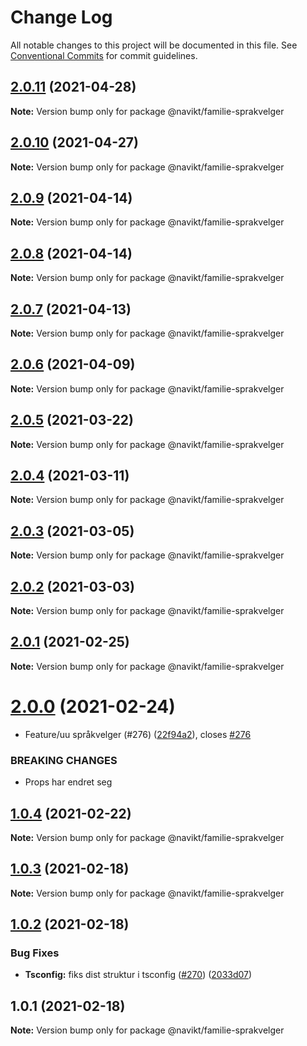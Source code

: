 # Change Log

All notable changes to this project will be documented in this file.
See [Conventional Commits](https://conventionalcommits.org) for commit guidelines.

## [2.0.11](https://github.com/navikt/familie-felles-frontend/compare/@navikt/familie-sprakvelger@2.0.10...@navikt/familie-sprakvelger@2.0.11) (2021-04-28)

**Note:** Version bump only for package @navikt/familie-sprakvelger





## [2.0.10](https://github.com/navikt/familie-felles-frontend/compare/@navikt/familie-sprakvelger@2.0.9...@navikt/familie-sprakvelger@2.0.10) (2021-04-27)

**Note:** Version bump only for package @navikt/familie-sprakvelger





## [2.0.9](https://github.com/navikt/familie-felles-frontend/compare/@navikt/familie-sprakvelger@2.0.8...@navikt/familie-sprakvelger@2.0.9) (2021-04-14)

**Note:** Version bump only for package @navikt/familie-sprakvelger





## [2.0.8](https://github.com/navikt/familie-felles-frontend/compare/@navikt/familie-sprakvelger@2.0.7...@navikt/familie-sprakvelger@2.0.8) (2021-04-14)

**Note:** Version bump only for package @navikt/familie-sprakvelger





## [2.0.7](https://github.com/navikt/familie-felles-frontend/compare/@navikt/familie-sprakvelger@2.0.6...@navikt/familie-sprakvelger@2.0.7) (2021-04-13)

**Note:** Version bump only for package @navikt/familie-sprakvelger





## [2.0.6](https://github.com/navikt/familie-felles-frontend/compare/@navikt/familie-sprakvelger@2.0.5...@navikt/familie-sprakvelger@2.0.6) (2021-04-09)

**Note:** Version bump only for package @navikt/familie-sprakvelger





## [2.0.5](https://github.com/navikt/familie-felles-frontend/compare/@navikt/familie-sprakvelger@2.0.4...@navikt/familie-sprakvelger@2.0.5) (2021-03-22)

**Note:** Version bump only for package @navikt/familie-sprakvelger





## [2.0.4](https://github.com/navikt/familie-felles-frontend/compare/@navikt/familie-sprakvelger@2.0.3...@navikt/familie-sprakvelger@2.0.4) (2021-03-11)

**Note:** Version bump only for package @navikt/familie-sprakvelger





## [2.0.3](https://github.com/navikt/familie-felles-frontend/compare/@navikt/familie-sprakvelger@2.0.2...@navikt/familie-sprakvelger@2.0.3) (2021-03-05)

**Note:** Version bump only for package @navikt/familie-sprakvelger





## [2.0.2](https://github.com/navikt/familie-felles-frontend/compare/@navikt/familie-sprakvelger@2.0.1...@navikt/familie-sprakvelger@2.0.2) (2021-03-03)

**Note:** Version bump only for package @navikt/familie-sprakvelger





## [2.0.1](https://github.com/navikt/familie-felles-frontend/compare/@navikt/familie-sprakvelger@2.0.0...@navikt/familie-sprakvelger@2.0.1) (2021-02-25)

**Note:** Version bump only for package @navikt/familie-sprakvelger





# [2.0.0](https://github.com/navikt/familie-felles-frontend/compare/@navikt/familie-sprakvelger@1.0.4...@navikt/familie-sprakvelger@2.0.0) (2021-02-24)


* Feature/uu språkvelger (#276) ([22f94a2](https://github.com/navikt/familie-felles-frontend/commit/22f94a2073333e044ec00cf09d5ea5f15774a07d)), closes [#276](https://github.com/navikt/familie-felles-frontend/issues/276)


### BREAKING CHANGES

* Props har endret seg





## [1.0.4](https://github.com/navikt/familie-felles-frontend/compare/@navikt/familie-sprakvelger@1.0.3...@navikt/familie-sprakvelger@1.0.4) (2021-02-22)

**Note:** Version bump only for package @navikt/familie-sprakvelger





## [1.0.3](https://github.com/navikt/familie-felles-frontend/compare/@navikt/familie-sprakvelger@1.0.2...@navikt/familie-sprakvelger@1.0.3) (2021-02-18)

**Note:** Version bump only for package @navikt/familie-sprakvelger





## [1.0.2](https://github.com/navikt/familie-felles-frontend/compare/@navikt/familie-sprakvelger@1.0.1...@navikt/familie-sprakvelger@1.0.2) (2021-02-18)


### Bug Fixes

* **Tsconfig:** fiks dist struktur i tsconfig ([#270](https://github.com/navikt/familie-felles-frontend/issues/270)) ([2033d07](https://github.com/navikt/familie-felles-frontend/commit/2033d07fbef1c0c6cb33e9ed8943f414b6ac43e0))





## 1.0.1 (2021-02-18)

**Note:** Version bump only for package @navikt/familie-sprakvelger
